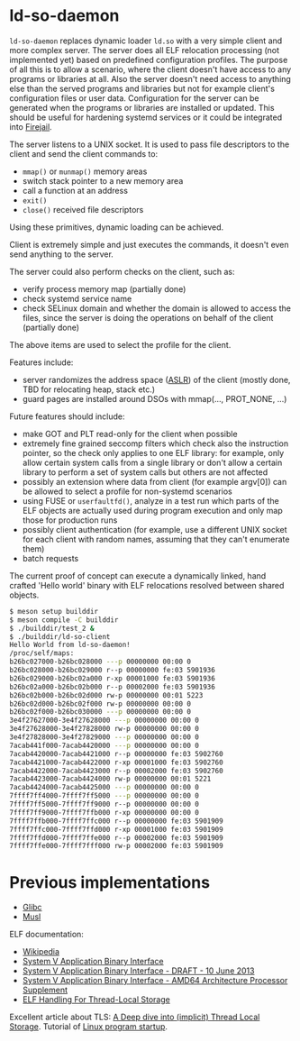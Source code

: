 # ld-so-daemon

`ld-so-daemon` replaces dynamic loader `ld.so` with a very simple client and more complex server.
The server does all ELF relocation processing (not implemented yet) based on predefined configuration profiles.
The purpose of all this is to allow a scenario, where the client doesn't have access to any programs or libraries at all.
Also the server doesn't need access to anything else than the served programs and libraries but not for example client's configuration files or user data.
Configuration for the server can be generated when the programs or libraries are installed or updated.
This should be useful for hardening systemd services or it could be integrated into [Firejail](https://github.com/netblue30/firejail).

The server listens to a UNIX socket.
It is used to pass file descriptors to the client and send the client commands to:
- `mmap()` or `munmap()` memory areas
- switch stack pointer to a new memory area
- call a function at an address
- `exit()`
- `close()` received file descriptors

Using these primitives, dynamic loading can be achieved.

Client is extremely simple and just executes the commands, it doesn't even send anything to the server.

The server could also perform checks on the client, such as:
- verify process memory map (partially done)
- check systemd service name
- check SELinux domain and whether the domain is allowed to access the files, since the server is doing the operations on behalf of the client  (partially done)

The above items are used to select the profile for the client.

Features include:
- server randomizes the address space
  ([ASLR](https://en.wikipedia.org/wiki/Address_space_layout_randomization))
  of the client (mostly done, TBD for relocating heap, stack etc.)
- guard pages are installed around DSOs with mmap(..., PROT_NONE, ...)

Future features should include:
- make GOT and PLT read-only for the client when possible
- extremely fine grained seccomp filters which check also the instruction pointer, so the check only applies to one ELF library:
for example, only allow certain system calls from a single library or don't allow a certain library to perform a set of system calls but others are not affected
- possibly an extension where data from client (for example argv[0]) can be allowed to select a profile for non-systemd scenarios
- using FUSE or `userfaultfd()`, analyze in a test run which parts of the ELF objects are actually used during program execution and only map those for production runs
- possibly client authentication (for example, use a different UNIX
  socket for each client with random names, assuming that they can't
  enumerate them)
- batch requests

The current proof of concept can execute a dynamically linked, hand
crafted 'Hello world' binary with ELF relocations resolved between
shared objects.

```bash
$ meson setup builddir
$ meson compile -C builddir
$ ./builddir/test_2 &
$ ./builddir/ld-so-client
Hello World from ld-so-daemon!
/proc/self/maps:
b26bc027000-b26bc028000 ---p 00000000 00:00 0 
b26bc028000-b26bc029000 r--p 00000000 fe:03 5901936                      /home/topi/ld-so-daemon.git/builddir/test_1
b26bc029000-b26bc02a000 r-xp 00001000 fe:03 5901936                      /home/topi/ld-so-daemon.git/builddir/test_1
b26bc02a000-b26bc02b000 r--p 00002000 fe:03 5901936                      /home/topi/ld-so-daemon.git/builddir/test_1
b26bc02b000-b26bc02d000 rw-p 00000000 00:01 5223                         /memfd:ld-so-server relocations (deleted)
b26bc02d000-b26bc02f000 rw-p 00000000 00:00 0 
b26bc02f000-b26bc030000 ---p 00000000 00:00 0 
3e4f27627000-3e4f27628000 ---p 00000000 00:00 0 
3e4f27628000-3e4f27828000 rw-p 00000000 00:00 0 
3e4f27828000-3e4f27829000 ---p 00000000 00:00 0 
7acab441f000-7acab4420000 ---p 00000000 00:00 0 
7acab4420000-7acab4421000 r--p 00000000 fe:03 5902760                    /home/topi/ld-so-daemon.git/builddir/libtest_1_lib.so
7acab4421000-7acab4422000 r-xp 00001000 fe:03 5902760                    /home/topi/ld-so-daemon.git/builddir/libtest_1_lib.so
7acab4422000-7acab4423000 r--p 00002000 fe:03 5902760                    /home/topi/ld-so-daemon.git/builddir/libtest_1_lib.so
7acab4423000-7acab4424000 rw-p 00000000 00:01 5221                       /memfd:ld-so-server relocations (deleted)
7acab4424000-7acab4425000 ---p 00000000 00:00 0 
7ffff7ff4000-7ffff7ff5000 ---p 00000000 00:00 0 
7ffff7ff5000-7ffff7ff9000 r--p 00000000 00:00 0                          [vvar]
7ffff7ff9000-7ffff7ffb000 r-xp 00000000 00:00 0                          [vdso]
7ffff7ffb000-7ffff7ffc000 r--p 00000000 fe:03 5901909                    /home/topi/ld-so-daemon.git/builddir/ld-so-client
7ffff7ffc000-7ffff7ffd000 r-xp 00001000 fe:03 5901909                    /home/topi/ld-so-daemon.git/builddir/ld-so-client
7ffff7ffd000-7ffff7ffe000 r--p 00002000 fe:03 5901909                    /home/topi/ld-so-daemon.git/builddir/ld-so-client
7ffff7ffe000-7ffff7fff000 rw-p 00002000 fe:03 5901909                    /home/topi/ld-so-daemon.git/builddir/ld-so-client
```

# Previous implementations

- [Glibc](https://sourceware.org/git/?p=glibc.git;a=tree;f=elf;hb=HEAD)
- [Musl](https://git.musl-libc.org/cgit/musl/tree/ldso)

ELF documentation:
- [Wikipedia](https://en.wikipedia.org/wiki/Executable_and_Linkable_Format)
- [System V Application Binary Interface](http://www.sco.com/developers/devspecs/gabi41.pdf)
- [System V Application Binary Interface - DRAFT - 10 June 2013](http://www.sco.com/developers/gabi/latest/contents.html)
- [System V Application Binary Interface - AMD64 Architecture Processor Supplement](https://refspecs.linuxbase.org/elf/x86_64-abi-0.99.pdf)
- [ELF Handling For Thread-Local Storage](https://uclibc.org/docs/tls.pdf)

Excellent article about TLS: [A Deep dive into (implicit) Thread Local Storage](https://chao-tic.github.io/blog/2018/12/25/tls).
Tutorial of [Linux program startup](http://dbp-consulting.com/tutorials/debugging/linuxProgramStartup.html).
